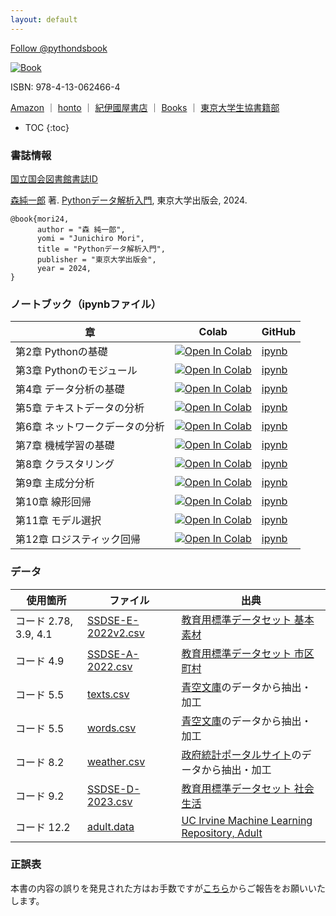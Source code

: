 ```yaml
---
layout: default
---
```


<a href="https://twitter.com/pythondsbook?ref_src=twsrc%5Etfw" class="twitter-follow-button" data-size="large" data-show-count="false">Follow @pythondsbook</a><script async src="https://platform.twitter.com/widgets.js" charset="utf-8"></script>

[![Book](https://hondana-image.s3.amazonaws.com/book/image/10049697/normal_1ef37020-0639-44dd-8934-b31d35a22b02.jpg)](https://www.utp.or.jp/book/b10049697.html)

ISBN: 978-4-13-062466-4

[Amazon](https://amzn.to/3yVpQiI) ｜ [honto](https://honto.jp/netstore/pd-book_33234965.html) ｜ [紀伊國屋書店](https://www.kinokuniya.co.jp/f/dsg-01-9784130624664) ｜ [Books](https://www.books.or.jp/book-details/9784130624664) ｜ [東京大学生協書籍部](https://bookzaikonavi.jp/tokyo/html/products/detail/7189827)

* TOC
{:toc}

### 書誌情報

[国立国会図書館書誌ID](https://ndlsearch.ndl.go.jp/books/R100000002-I033495419)

[森純一郎](https://sites.google.com/site/junichiromori) 著. [Pythonデータ解析入門](https://www.utp.or.jp/book/b10049697.html), 東京大学出版会, 2024.

```
@book{mori24,	
      author = "森 純一郎",
      yomi = "Junichiro Mori",
      title = "Pythonデータ解析入門",
      publisher = "東京大学出版会",
      year = 2024,
}
```

### ノートブック（ipynbファイル）

| 章 | Colab | GitHub |
| --- | --- | --- |
| 第2章 Pythonの基礎 | [![Open In Colab](https://colab.research.google.com/assets/colab-badge.svg)](https://colab.research.google.com/github/PythonDSBook/notebooks/blob/main/Chapter02.ipynb) | [ipynb](https://github.com/PythonDSBook/notebooks/blob/main/Chapter02.ipynb) |
| 第3章 Pythonのモジュール | [![Open In Colab](https://colab.research.google.com/assets/colab-badge.svg)](https://colab.research.google.com/github/PythonDSBook/notebooks/blob/main/Chapter03.ipynb) | [ipynb](https://github.com/PythonDSBook/notebooks/blob/main/Chapter03.ipynb) |
| 第4章 データ分析の基礎 | [![Open In Colab](https://colab.research.google.com/assets/colab-badge.svg)](https://colab.research.google.com/github/PythonDSBook/notebooks/blob/main/Chapter04.ipynb) | [ipynb](https://github.com/PythonDSBook/notebooks/blob/main/Chapter04.ipynb) |
| 第5章 テキストデータの分析 | [![Open In Colab](https://colab.research.google.com/assets/colab-badge.svg)](https://colab.research.google.com/github/PythonDSBook/notebooks/blob/main/Chapter05.ipynb) | [ipynb](https://github.com/PythonDSBook/notebooks/blob/main/Chapter05.ipynb) |
| 第6章 ネットワークデータの分析 | [![Open In Colab](https://colab.research.google.com/assets/colab-badge.svg)](https://colab.research.google.com/github/PythonDSBook/notebooks/blob/main/Chapter06.ipynb) | [ipynb](https://github.com/PythonDSBook/notebooks/blob/main/Chapter06.ipynb) |
| 第7章 機械学習の基礎 | [![Open In Colab](https://colab.research.google.com/assets/colab-badge.svg)](https://colab.research.google.com/github/PythonDSBook/notebooks/blob/main/Chapter07.ipynb) | [ipynb](https://github.com/PythonDSBook/notebooks/blob/main/Chapter07.ipynb) |
| 第8章 クラスタリング | [![Open In Colab](https://colab.research.google.com/assets/colab-badge.svg)](https://colab.research.google.com/github/PythonDSBook/notebooks/blob/main/Chapter08.ipynb) | [ipynb](https://github.com/PythonDSBook/notebooks/blob/main/Chapter08.ipynb) |
| 第9章 主成分分析 | [![Open In Colab](https://colab.research.google.com/assets/colab-badge.svg)](https://colab.research.google.com/github/PythonDSBook/notebooks/blob/main/Chapter09.ipynb) | [ipynb](https://github.com/PythonDSBook/notebooks/blob/main/Chapter09.ipynb) |
| 第10章 線形回帰 | [![Open In Colab](https://colab.research.google.com/assets/colab-badge.svg)](https://colab.research.google.com/github/PythonDSBook/notebooks/blob/main/Chapter10.ipynb) | [ipynb](https://github.com/PythonDSBook/notebooks/blob/main/Chapter10.ipynb) |
| 第11章 モデル選択 | [![Open In Colab](https://colab.research.google.com/assets/colab-badge.svg)](https://colab.research.google.com/github/PythonDSBook/notebooks/blob/main/Chapter11.ipynb) | [ipynb](https://github.com/PythonDSBook/notebooks/blob/main/Chapter11.ipynb) |
| 第12章 ロジスティック回帰 | [![Open In Colab](https://colab.research.google.com/assets/colab-badge.svg)](https://colab.research.google.com/github/PythonDSBook/notebooks/blob/main/Chapter12.ipynb) | [ipynb](https://github.com/PythonDSBook/notebooks/blob/main/Chapter12.ipynb) |

### データ

| 使用箇所 | ファイル | 出典 |
| --- | --- | --- |
| コード 2.78, 3.9, 4.1 | [SSDSE-E-2022v2.csv](https://www.nstac.go.jp/sys/files/SSDSE-E-2022v2.csv)| [教育用標準データセット 基本素材](https://www.nstac.go.jp/use/literacy/ssdse/#SSDSE-E) |
| コード 4.9 | [SSDSE-A-2022.csv](https://www.nstac.go.jp/sys/files/SSDSE-A-2022.csv)| [教育用標準データセット 市区町村](https://www.nstac.go.jp/use/literacy/ssdse/#SSDSE-A)|
| コード 5.5 | [texts.csv](https://raw.githubusercontent.com/PythonDSBook/notebooks/main/data/texts.csv) | [青空文庫](https://www.aozora.gr.jp/)のデータから抽出・加工|
| コード 5.5 | [words.csv](https://raw.githubusercontent.com/PythonDSBook/notebooks/main/data/words.csv) | [青空文庫](https://www.aozora.gr.jp/)のデータから抽出・加工|
| コード 8.2 | [weather.csv](https://raw.githubusercontent.com/PythonDSBook/notebooks/main/data/weather.csv) | [政府統計ポータルサイト](https://www.e-stat.go.jp/regional-statistics/ssdsview)のデータから抽出・加工|
| コード 9.2 | [SSDSE-D-2023.csv](https://www.nstac.go.jp/sys/files/SSDSE-D-2023.csv)| [教育用標準データセット 社会生活](https://www.nstac.go.jp/use/literacy/ssdse/#SSDSE-D)|
| コード 12.2 | [adult.data](https://archive.ics.uci.edu/ml/machine-learning-databases/adult/adult.data) | [UC Irvine Machine Learning Repository, Adult](https://archive.ics.uci.edu/dataset/2/adult) |


### 正誤表

本書の内容の誤りを発見された方はお手数ですが[こちら](https://github.com/PythonDSBook/notebooks/issues)からご報告をお願いいたします。
